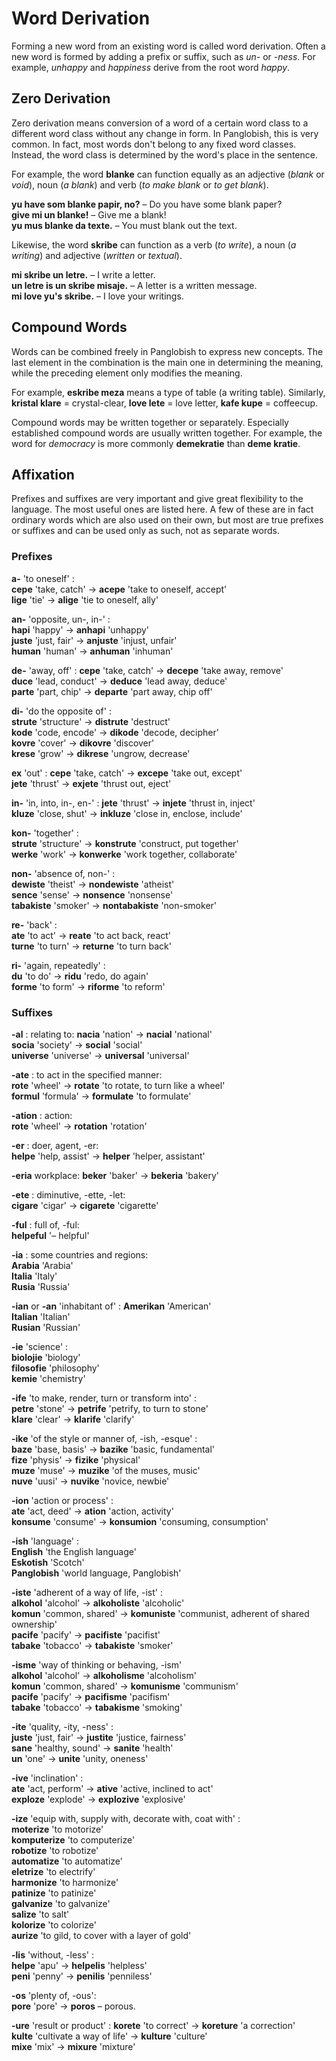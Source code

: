 # Word Derivation

Forming a new word from an existing word is called word derivation.
Often a new word is formed by adding a prefix or suffix, such as _un-_ or _-ness_.
For example, _unhappy_ and _happiness_ derive from the root word _happy_.

## Zero Derivation

Zero derivation means conversion of a word of a certain word class to a different word class without any change in form.
In Panglobish, this is very common.
In fact, most words don't belong to any fixed word classes.
Instead, the word class is determined by the word's place in the sentence.

For example, the word **blanke** can function equally as an adjective (_blank_ or _void_), noun (_a blank_) and verb (_to make blank_ or _to get blank_).

**yu have som blanke papir, no?**
– Do you have some blank paper?  
**give mi un blanke!**
– Give me a blank!  
**yu mus blanke da texte.**
– You must blank out the text.

Likewise, the word **skribe** can function as a verb (_to write_), a noun (_a writing_) and adjective (_written_ or _textual_).

**mi skribe un letre.**
– I write a letter.  
**un letre is un skribe misaje.**
– A letter is a written message.  
**mi love yu's skribe.**
– I love your writings.


## Compound Words

Words can be combined freely in Panglobish to express new concepts.
The last element in the combination is the main one in determining the meaning,
while the preceding element only modifies the meaning.

For example, **eskribe meza** means a type of table (a writing table).
Similarly,
**kristal klare**
= crystal-clear,
**love lete**
= love letter,
**kafe kupe**
= coffeecup.

Compound words may be written together or separately.
Especially established compound words are usually written together.
For example, the word for _democracy_ is more commonly **demekratie** than **deme kratie**.


## Affixation

Prefixes and suffixes are very important and give great flexibility to the language.
The most useful ones are listed here.
A few of these are in fact ordinary words which are also used on their own,
but most are true prefixes or suffixes and can be used only as such, not as separate words.

### Prefixes

**a-**
'to oneself' :  
**cepe**
'take, catch'
→ **acepe**
'take to oneself, accept'  
**lige**
'tie'
→ **alige**
'tie to oneself, ally'

**an-**
'opposite, un-, in-' :  
**hapi**
'happy'
→ **anhapi**
'unhappy'  
**juste**
'just, fair'
→ **anjuste**
'injust, unfair'  
**human**
'human'
→ **anhuman**
'inhuman'

**de-**
'away, off' :
**cepe**
'take, catch'
→ **decepe**
'take away, remove'  
**duce**
'lead, conduct'
→ **deduce**
'lead away, deduce'  
**parte**
'part, chip'
→ **departe**
'part away, chip off'

**di-**
'do the opposite of' :  
**strute**
'structure'
→ **distrute**
'destruct'  
**kode**
'code, encode'
→ **dikode**
'decode, decipher'  
**kovre**
'cover'
→ **dikovre**
'discover'  
**krese**
'grow'
→ **dikrese**
'ungrow, decrease'

**ex**
'out' :
**cepe**
'take, catch'
→ **excepe**
'take out, except'  
**jete**
'thrust'
→ **exjete**
'thrust out, eject'

**in-**
'in, into, in-, en-' :
**jete**
'thrust'
→ **injete**
'thrust in, inject'  
**kluze**
'close, shut'
→ **inkluze**
'close in, enclose, include'

**kon-**
'together' :  
**strute**
'structure'
→ **konstrute**
'construct, put together'  
**werke**
'work'
→ **konwerke**
'work together, collaborate'

**non-**
'absence of, non-' :  
**dewiste**
'theist'
→ **nondewiste**
'atheist'  
**sence**
'sense'
→ **nonsence**
'nonsense'  
**tabakiste**
'smoker'
→ **nontabakiste**
'non-smoker'  

**re-**
'back' :  
**ate**
'to act'
→ **reate**
'to act back, react'  
**turne**
'to turn'
→ **returne**
'to turn back'

**ri-**
'again, repeatedly' :  
**du**
'to do'
→ **ridu**
'redo, do again'  
**forme**
'to form'
→ **riforme**
'to reform'

### Suffixes

**-al** :
relating to:
**nacia**
'nation'
→ **nacial**
'national'  
**socia**
'society'
→ **social**
'social'  
**universe**
'universe'
→ **universal**
'universal'

**-ate** :
to act in the specified manner:  
**rote**
'wheel'
→ **rotate**
'to rotate, to turn like a wheel'  
**formul**
'formula'
→ **formulate**
'to formulate'

**-ation** :
action:  
**rote**
'wheel'
→ **rotation**
'rotation'


**-er** :
doer, agent, -er:  
**helpe**
'help, assist'
→ **helper**
'helper, assistant'

**-eria**
workplace:
**beker**
'baker'
→ **bekeria**
'bakery'

**-ete** :
diminutive, -ette, -let:  
**cigare**
'cigar'
→ **cigarete**
'cigarette'

**-ful** :
full of, -ful:  
**helpeful**
'– helpful'

**-ia** :
some countries and regions:  
**Arabia**
'Arabia'  
**Italia**
'Italy'  
**Rusia**
'Russia'

**-ian** or **-an**
'inhabitant of' :
**Amerikan**
'American'  
**Italian**
'Italian'  
**Rusian**
'Russian'

**-ie**
'science' :  
**biolojie**
'biology'  
**filosofie**
'philosophy'  
**kemie**
'chemistry'

**-ife**
'to make, render, turn or transform into' :  
**petre**
'stone'
→ **petrife**
'petrify, to turn to stone'  
**klare**
'clear'
→ **klarife**
'clarify'

**-ike**
'of the style or manner of, -ish, -esque' :  
**baze**
'base, basis'
→ **bazike**
'basic, fundamental'  
**fize**
'physis'
→ **fizike**
'physical'  
**muze**
'muse'
→ **muzike**
'of the muses, music'  
**nuve**
'uusi'
→ **nuvike**
'novice, newbie'

**-ion**
'action or process' :  
**ate**
'act, deed'
→ **ation**
'action, activity'  
**konsume**
'consume'
→ **konsumion**
'consuming, consumption'

**-ish**
'language' :  
**English**
'the English language'  
**Eskotish**
'Scotch'  
**Panglobish**
'world language, Panglobish'

**-iste**
'adherent of a way of life, -ist' :  
**alkohol**
'alcohol'
→ **alkoholiste**
'alcoholic'  
**komun**
'common, shared'
→ **komuniste**
'communist, adherent of shared ownership'  
**pacife**
'pacify'
→ **pacifiste**
'pacifist'  
**tabake**
'tobacco'
→ **tabakiste**
'smoker'

**-isme**
'way of thinking or behaving, -ism'  
**alkohol**
'alcohol'
→ **alkoholisme**
'alcoholism'  
**komun**
'common, shared'
→ **komunisme**
'communism'  
**pacife**
'pacify'
→ **pacifisme**
'pacifism'  
**tabake**
'tobacco'
→ **tabakisme**
'smoking'

**-ite**
'quality, -ity, -ness' :  
**juste**
'just, fair'
→ **justite**
'justice, fairness'  
**sane**
'healthy, sound'
→ **sanite**
'health'  
**un**
'one'
→ **unite**
'unity, oneness'

**-ive**
'inclination' :  
**ate**
'act, perform'
→ **ative**
'active, inclined to act'  
**exploze**
'explode'
→ **explozive**
'explosive'

**-ize**
'equip with, supply with, decorate with, coat with' :  
**moterize**
'to motorize'  
**komputerize**
'to computerize'  
**robotize**
'to robotize'  
**automatize**
'to automatize'  
**eletrize**
'to electrify'  
**harmonize**
'to harmonize'  
**patinize**
'to patinize'   
**galvanize**
'to galvanize'  
**salize**
'to salt'  
**kolorize**
'to colorize'  
**aurize**
'to gild, to cover with a layer of gold'

**-lis**
'without, -less' :  
**helpe**
'apu'
→ **helpelis**
'helpless'  
**peni**
'penny'
→ **penilis**
'penniless'

**-os**
'plenty of, -ous':  
**pore**
'pore'
→ **poros**
– porous.

**-ure**
'result or product' :
**korete**
'to correct'
→ **koreture**
'a correction'  
**kulte**
'cultivate a way of life'
→ **kulture**
'culture'  
**mixe**
'mix'
→ **mixure**
'mixture'

